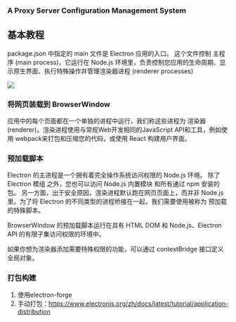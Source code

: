 ### A Proxy Server Configuration Management System

## 基本教程

package.json 中指定的 main 文件是 Electron 应用的入口。 这个文件控制 主程序 (main process)，它运行在 Node.js 环境里，负责控制您应用的生命周期、显示原生界面、执行特殊操作并管理渲染器进程 (renderer processes)

![](C:\Users\zhangjialu6\AppData\Roaming\marktext\images\2024-04-13-14-00-34-image.png)

### 将网页装载到 BrowserWindow

应用中的每个页面都在一个单独的进程中运行，我们称这些进程为 渲染器 (renderer)。渲染进程使用与常规Web开发相同的JavaScript API和工具，例如使用 webpack来打包和压缩您的代码，或使用 React 构建用户界面。

### 预加载脚本

Electron 的主进程是一个拥有着完全操作系统访问权限的 Node.js 环境。 除了 Electron 模组 之外，您也可以访问 Node.js 内置模块 和所有通过 npm 安装的包。 另一方面，出于安全原因，渲染进程默认跑在网页页面上，而并非 Node.js里。为了将 Electron 的不同类型的进程桥接在一起，我们需要使用被称为 预加载 的特殊脚本。

BrowserWindow 的预加载脚本运行在具有 HTML DOM 和 Node.js、Electron API 的有限子集访问权限的环境中。

如果你想为渲染器添加需要特殊权限的功能，可以通过 contextBridge 接口定义 全局对象。

### 打包构建
1. 使用electron-forge
2. 手动打包：https://www.electronjs.org/zh/docs/latest/tutorial/application-distribution